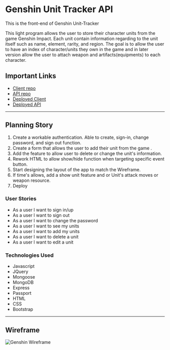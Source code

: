 # Genshin Unit Tracker API

This is the front-end of Genshin Unit-Tracker

This light program allows the user to store their character units from the game Genshin Impact. Each unit contain information regarding to the unit itself such as name, element, rarity, and region. The goal is to allow the user to have an index of character/units they own in the game and in later version allow the user to attach weapon and artifacts(equipments) to each character.

## Important Links

  - [Client repo](https://github.com/ruzheng/genshin-client)
  - [API repo](https://github.com/ruzheng/genshin-api)
  - [Deployed Client](https://ruzheng.github.io/genshin-client/)
  - [Deployed API](https://arcane-meadow-67008.herokuapp.com/)

***

## Planning Story

 1. Create a workable authentication. Able to create, sign-in, change password, and sign out function.
 2. Create a form that allows the user to add their unit from the game .
 3. Add the feature to allow user to delete or change the unit's information. 
 4. Rework HTML to allow show/hide function when targeting specific event button.
 5. Start designing the layout of the app to match the Wireframe.
 6. If time's allows, add a show unit feature and or Unit's attack moves or weapon resource.
 7. Deploy

### User Stories

  - As a user I want to sign in/up
  - As a user I want to sign out
  - As a user I want to change the password
  - As a user I want to see my units
  - As a user I want to add my units
  - As a user I want to delete a unit
  - As a user I want to edit a unit
  
### Technologies Used

- Javascript
- JQuery
- Mongoose
- MongoDB
- Express
- Passport
- HTML
- CSS
- Bootstrap

<!-- ### Unsolved Problems

... -->

***

## Wireframe

![Genshin Wireframe](https://i.imgur.com/10ctiC1.png)
